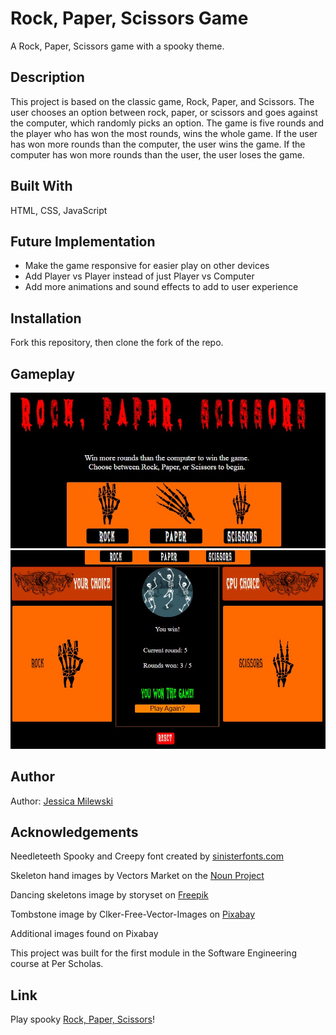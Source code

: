 # Rock, Paper, Scissors Game

A Rock, Paper, Scissors game with a spooky theme.

## Description

This project is based on the classic game, Rock, Paper, and Scissors. The user chooses an option between rock, paper, or scissors and goes against the computer, which randomly picks an option. The game is five rounds and the player who has won the most rounds, wins the whole game. If the user has won more rounds than the computer, the user wins the game. If the computer has won more rounds than the user, the user loses the game.

## Built With
HTML, CSS, JavaScript

## Future Implementation
- Make the game responsive for easier play on other devices
- Add Player vs Player instead of just Player vs Computer
- Add more animations and sound effects to add to user experience

## Installation
Fork this repository, then clone the fork of the repo.

## Gameplay
<img src="https://github.com/jlm323/mod-1-game/blob/main/images/rps-game-ex.jpg" alt="Options to choose from" title="Options to choose from" style="width: 600px">

<img src="https://github.com/jlm323/mod-1-game/blob/main/images/rps-game-ex2.jpg" alt="Game area" title="Game area" style="width: 600px">

## Author
Author: [Jessica Milewski](https://github.com/jlm323 "GitHub")

## Acknowledgements
Needleteeth Spooky and Creepy font created by [sinisterfonts.com](http://www.sinisterfonts.com/ "Sinister Fonts")

Skeleton hand images by Vectors Market on the [Noun Project](https://thenounproject.com/browse/icons/term/skeleton-hand/ "The Noun Project")

Dancing skeletons image by storyset on [Freepik](https://www.freepik.com/free-vector/dancing-skeletons-concept-illustration_9865135.htm#query=dancing%20skeletons&position=1&from_view=search "Skeleton Image")

Tombstone image by Clker-Free-Vector-Images on [Pixabay](https://pixabay.com//?utm_source=link-attribution&amp;utm_medium=referral&amp;utm_campaign=image&amp;utm_content=312540 "Tombstone Image")

Additional images found on Pixabay


This project was built for the first module in the Software Engineering course at Per Scholas.

## Link
Play spooky [Rock, Paper, Scissors](https://jlm323.github.io/mod-1-game/ "Game Link")!